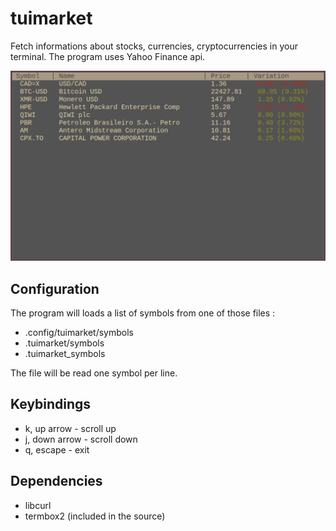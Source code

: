 # tuimarket

Fetch informations about stocks, currencies, cryptocurrencies in your terminal.
The program uses Yahoo Finance api.

![pic0](./img/img.png)

## Configuration

The program will loads a list of symbols from one of those files :
* .config/tuimarket/symbols
* .tuimarket/symbols
* .tuimarket_symbols

The file will be read one symbol per line.

## Keybindings

* k, up arrow	- scroll up
* j, down arrow	- scroll down
* q, escape	- exit

## Dependencies

* libcurl
* termbox2 (included in the source)
